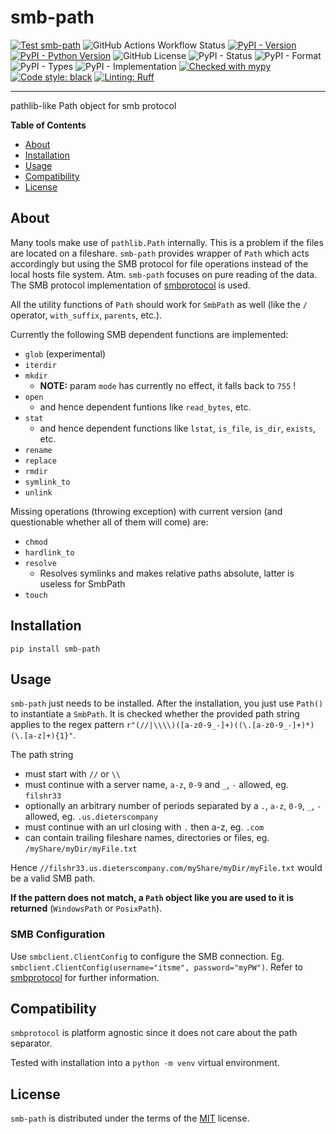 # smb-path

[![Test smb-path](https://github.com/m-birke/smb-path/actions/workflows/test-smb-path.yml/badge.svg)](https://github.com/m-birke/smb-path/actions/workflows/test-smb-path.yml)
![GitHub Actions Workflow Status](https://img.shields.io/github/actions/workflow/status/m-birke/smb-path/static-code-check.yml)
[![PyPI - Version](https://img.shields.io/pypi/v/smb-path.svg)](https://pypi.org/project/smb-path)
[![PyPI - Python Version](https://img.shields.io/pypi/pyversions/smb-path.svg)](https://pypi.org/project/smb-path)
![GitHub License](https://img.shields.io/github/license/m-birke/smb-path)
![PyPI - Status](https://img.shields.io/pypi/status/smb-path)
![PyPI - Format](https://img.shields.io/pypi/format/smb-path)
![PyPI - Types](https://img.shields.io/pypi/types/smb-path)
![PyPI - Implementation](https://img.shields.io/pypi/implementation/smb-path)
[![Checked with mypy](https://www.mypy-lang.org/static/mypy_badge.svg)](https://mypy-lang.org/)
[![Code style: black](https://img.shields.io/badge/code%20style-black-000000.svg)](https://github.com/psf/black)
[![Linting: Ruff](https://img.shields.io/endpoint?url=https://raw.githubusercontent.com/charliermarsh/ruff/main/assets/badge/v2.json)](https://github.com/astral-sh/ruff)

-----

pathlib-like Path object for smb protocol

**Table of Contents**

- [About](#about)
- [Installation](#installation)
- [Usage](#usage)
- [Compatibility](#compatibility)
- [License](#license)

## About

Many tools make use of `pathlib.Path` internally. This is a problem if the files are located on a fileshare. `smb-path` provides wrapper of `Path` which acts accordingly but using the SMB protocol for file operations instead of the local hosts file system. Atm. `smb-path` focuses on pure reading of the data. The SMB protocol implementation of [smbprotocol](https://pypi.org/project/smbprotocol/) is used.

All the utility functions of `Path` should work for `SmbPath` as well (like the `/` operator, `with_suffix`, `parents`, etc.).

Currently the following SMB dependent functions are implemented:

- `glob` (experimental)
- `iterdir`
- `mkdir`
  - **NOTE:** param `mode` has currently no effect, it falls back to `755` !
- `open`
  - and hence dependent funtions like `read_bytes`, etc.
- `stat`
  - and hence dependent functions like `lstat`, `is_file`, `is_dir`, `exists`, etc.
- `rename`
- `replace`
- `rmdir`
- `symlink_to`
- `unlink`

Missing operations (throwing exception) with current version (and questionable whether all of them will come) are:

- `chmod`
- `hardlink_to`
- `resolve`
  - Resolves symlinks and makes relative paths absolute, latter is useless for SmbPath
- `touch`

## Installation

```console
pip install smb-path
```

## Usage

`smb-path` just needs to be installed. After the installation, you just use `Path()` to instantiate a `SmbPath`. It is checked whether the provided path string applies to the regex pattern `r"(//|\\\\)([a-z0-9_-]+)((\.[a-z0-9_-]+)*)(\.[a-z]+){1}"`.

The path string

- must start with `//` or `\\`
- must continue with a server name, `a-z`, `0-9` and `_`, `-` allowed, eg. `filshr33`
- optionally an arbitrary number of periods separated by a `.`, `a-z`, `0-9`, `_`, `-` allowed, eg. `.us.dieterscompany`
- must continue with an url closing with `.` then a-z, eg. `.com`
- can contain trailing fileshare names, directories or files, eg. `/myShare/myDir/myFile.txt`

Hence `//filshr33.us.dieterscompany.com/myShare/myDir/myFile.txt` would be a valid SMB path.

**If the pattern does not match, a `Path` object like you are used to it is returned** (`WindowsPath` or `PosixPath`).

### SMB Configuration

Use `smbclient.ClientConfig` to configure the SMB connection. Eg. `smbclient.ClientConfig(username="itsme", password="myPW")`. Refer to [smbprotocol](https://pypi.org/project/smbprotocol/) for further information.

## Compatibility

`smbprotocol` is platform agnostic since it does not care about the path separator.

Tested with installation into a `python -m venv` virtual environment.

## License

`smb-path` is distributed under the terms of the [MIT](https://spdx.org/licenses/MIT.html) license.
